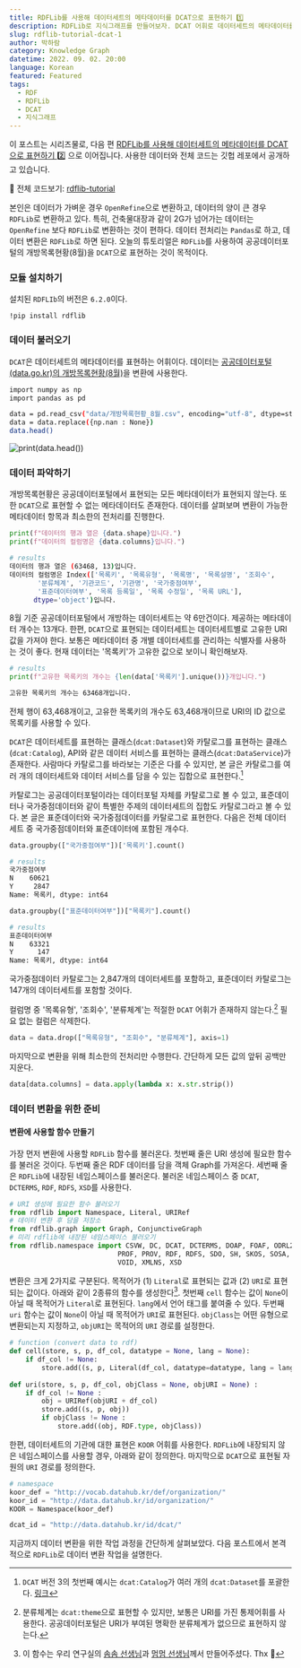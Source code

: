 ```yaml
---
title: RDFLib를 사용해 데이터세트의 메타데이터를 DCAT으로 표현하기 1️⃣ 
description: RDFLib로 지식그래프를 만들어보자. DCAT 어휘로 데이터세트의 메타데이터를 표현하고, 
slug: rdflib-tutorial-dcat-1
author: 박하람
category: Knowledge Graph
datetime: 2022. 09. 02. 20:00
language: Korean
featured: Featured
tags:
  - RDF
  - RDFLib
  - DCAT
  - 지식그래프
---
```


이 포스트는 시리즈물로, 다음 편 [RDFLib를 사용해 데이터세트의 메타데이터를 DCAT으로 표현하기 2️⃣](/blog/rdflib-tutorial-dcat-2) 으로 이어집니다. 사용한 데이터와 전체 코드는 깃헙 레포에서 공개하고 있습니다.
<div class="note">

👀 전체 코드보기: [rdflib-tutorial](https://github.com/givemetarte/rdflib-tutorial)

</div>

본인은 데이터가 가벼운 경우 `OpenRefine`으로 변환하고, 데이터의 양이 큰 경우 `RDFLib`로 변환하고 있다. 특히, 건축물대장과 같이 2G가 넘어가는 데이터는 `OpenRefine` 보다 `RDFLib`로 변환하는 것이 편하다. 데이터 전처리는 `Pandas`로 하고, 데이터 변환은 `RDFLib`로 하면 된다. 오늘의 튜토리얼은 `RDFLib`를 사용하여 공공데이터포털의 개방목록현황(8월)을 `DCAT`으로 표현하는 것이 목적이다.

### 모듈 설치하기
설치된 `RDFLIb`의 버전은 `6.2.0`이다. 

```ipynb
!pip install rdflib
```

### 데이터 불러오기 
`DCAT`은 데이터세트의 메타데이터를 표현하는 어휘이다. 데이터는 [공공데이터포털(data.go.kr)의 개방목록현황(8월)](https://www.data.go.kr/bbs/ntc/selectNotice.do?pageIndex=1&originId=NOTICE_0000000002737&atchFileId=FILE_000000002600373&searchCondition2=2&searchKeyword1=)을 변환에 사용한다. 

```bash
import numpy as np
import pandas as pd

data = pd.read_csv("data/개방목록현황_8월.csv", encoding="utf-8", dtype=str)
data = data.replace({np.nan : None})
data.head()
```
![print(data.head())](/rdflib-tutorial-dcat/fig1.png)

### 데이터 파악하기 
개방목록현황은 공공데이터포털에서 표현되는 모든 메타데이터가 표현되지 않는다. 또한 `DCAT`으로 표현할 수 없는 메타데이터도 존재한다. 데이터를 살펴보며 변환이 가능한 메타데이터 항목과 최소한의 전처리를 진행한다. 

```py
print(f"데이터의 행과 열은 {data.shape}입니다.")
print(f"데이터의 컬럼명은 {data.columns}입니다.")
```
```bash
# results
데이터의 행과 열은 (63468, 13)입니다.
데이터의 컬럼명은 Index(['목록키', '목록유형', '목록명', '목록설명', '조회수', 
       '분류체계', '기관코드', '기관명', '국가중점여부',
       '표준데이터여부', '목록 등록일', '목록 수정일', '목록 URL'],
      dtype='object')입니다.
```

8월 기준 공공데이터포털에서 개방하는 데이터세트는 약 6만건이다. 제공하는 메타데이터 개수는 13개다. 한편, `DCAT`으로 표현되는 데이터세트는 데이터세트별로 고유한 URI값을 가져야 한다. 보통은 메타데이터 중 개별 데이터세트를 관리하는 식별자를 사용하는 것이 좋다. 현재 데이터는 '목록키'가 고유한 값으로 보이니 확인해보자. 

```py
# results
print(f"고유한 목록키의 개수는 {len(data['목록키'].unique())}개입니다.")
```
```bash
고유한 목록키의 개수는 63468개입니다.
```
전체 행이 63,468개이고, 고유한 목록키의 개수도 63,468개이므로 URI의 ID 값으로 목록키를 사용할 수 있다.

`DCAT`은 데이터세트를 표현하는 클래스(`dcat:Dataset`)와 카탈로그를 표현하는 클래스(`dcat:Catalog`), API와 같은 데이터 서비스를 표현하는 클래스(`dcat:DataService`)가 존재한다. 사람마다 카탈로그를 바라보는 기준은 다를 수 있지만, 본 글은 카탈로그를 여러 개의 데이터세트와 데이터 서비스를 담을 수 있는 집합으로 표현한다.[^1] 

카탈로그는 공공데이터포털이라는 데이터포털 자체를 카탈로그로 볼 수 있고, 표준데이터나 국가중점데이터와 같이 특별한 주제의 데이터세트의 집합도 카탈로그라고 볼 수 있다. 본 글은 표준데이터와 국가중점데이터를 카탈로그로 표현한다. 다음은 전체 데이터세트 중 국가중점데이터와 표준데이터에 포함된 개수다.

```py
data.groupby(["국가중점여부"])['목록키'].count()
```
```bash
# results
국가중점여부
N    60621
Y     2847
Name: 목록키, dtype: int64
```
```py
data.groupby(["표준데이터여부"])["목록키"].count()
```
```bash
# results
표준데이터여부
N    63321
Y      147
Name: 목록키, dtype: int64
```
국가중점데이터 카탈로그는 2,847개의 데이터세트를 포함하고, 표준데이터 카탈로그는 147개의 데이터세트를 포함할 것이다. 

컬럼명 중 '목록유형', '조회수', '분류체계'는 적절한 `DCAT` 어휘가 존재하지 않는다.[^2] 필요 없는 컬럼은 삭제한다. 
```py
data = data.drop(["목록유형", "조회수", "분류체계"], axis=1)
```

마지막으로 변환을 위해 최소한의 전처리만 수행한다. 간단하게 모든 값의 앞뒤 공백만 지운다.
```py
data[data.columns] = data.apply(lambda x: x.str.strip())
```

### 데이터 변환을 위한 준비

#### 변환에 사용할 함수 만들기 
가장 먼저 변환에 사용할 `RDFLib` 함수를 불러온다. 첫번째 줄은 URI 생성에 필요한 함수를 불러온 것이다. 두번째 줄은 RDF 데이터를 담을 객체 Graph를 가져온다. 세번째 줄은 `RDFLib`에 내장된 네임스페이스를 불러온다. 불러온 네임스페이스 중 `DCAT`, `DCTERMS`, `RDF`, `RDFS`, `XSD`를 사용한다.

```py
# URI 생성에 필요한 함수 불러오기
from rdflib import Namespace, Literal, URIRef
# 데이터 변환 후 담을 저장소
from rdflib.graph import Graph, ConjunctiveGraph
# 미리 rdflib에 내장된 네임스페이스 불러오기
from rdflib.namespace import CSVW, DC, DCAT, DCTERMS, DOAP, FOAF, ODRL2, ORG, OWL, \
                           PROF, PROV, RDF, RDFS, SDO, SH, SKOS, SOSA, SSN, TIME, \
                           VOID, XMLNS, XSD
```

변환은 크게 2가지로 구분된다. 목적어가 (1) `Literal`로 표현되는 값과 (2) `URI`로 표현되는 값이다. 아래와 같이 2종류의 함수를 생성한다[^3]. 첫번째 `cell` 함수는 값이 `None`이 아닐 때 목적어가 `Literal`로 표현된다. `lang`에서 언어 태그를 붙여줄 수 있다. 두번째 `uri` 함수는 값이 `None`이 아닐 때 목적어가 `URI`로 표현된다. `objClass`는 어떤 유형으로 변환되는지 지정하고, `objURI`는 목적어의 `URI` 경로를 설정한다. 

```py
# function (convert data to rdf)
def cell(store, s, p, df_col, datatype = None, lang = None):
    if df_col != None:
        store.add((s, p, Literal(df_col, datatype=datatype, lang = lang)))
        
def uri(store, s, p, df_col, objClass = None, objURI = None) :
    if df_col != None :
        obj = URIRef(objURI + df_col) 
        store.add((s, p, obj))
        if objClass != None :
            store.add((obj, RDF.type, objClass))
```

한편, 데이터세트의 기관에 대한 표현은 `KOOR` 어휘를 사용한다. `RDFLib`에 내장되지 않은 네임스페이스를 사용할 경우, 아래와 같이 정의한다. 마지막으로 `DCAT`으로 표현될 자원의 `URI` 경로를 정의한다.
```py
# namespace 
koor_def = "http://vocab.datahub.kr/def/organization/"
koor_id = "http://data.datahub.kr/id/organization/"
KOOR = Namespace(koor_def)

dcat_id = "http://data.datahub.kr/id/dcat/"
```

지금까지 데이터 변환을 위한 작업 과정을 간단하게 살펴보았다. 다음 포스트에서 본격적으로 `RDFLib`로 데이터 변환 작업을 설명한다. 


[^1]: `DCAT` 버전 3의 첫번째 예시는 `dcat:Catalog`가 여러 개의 `dcat:Dataset`를 포괄한다. [링크](https://www.w3.org/TR/vocab-dcat-3/#ex-catalog)
[^2]: 분류체계는 `dcat:theme`으로 표현할 수 있지만, 보통은 URI를 가진 통제어휘를 사용한다. 공공데이터포털은 URI가 부여된 명확한 분류체계가 없으므로 표현하지 않는다.
[^3]: 이 함수는 우리 연구실의 [솜솜 선생님](https://github.com/shinysong)과 [멈멈 선생님](https://github.com/mumbb)께서 만들어주셨다. Thx 🤍